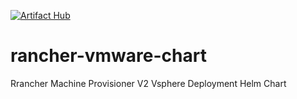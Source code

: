 [![Artifact Hub](https://img.shields.io/endpoint?url=https://artifacthub.io/badge/repository/vmware-cluster)](https://artifacthub.io/packages/search?repo=vmware-cluster)
# rancher-vmware-chart
Rrancher Machine Provisioner V2 Vsphere Deployment Helm Chart 
